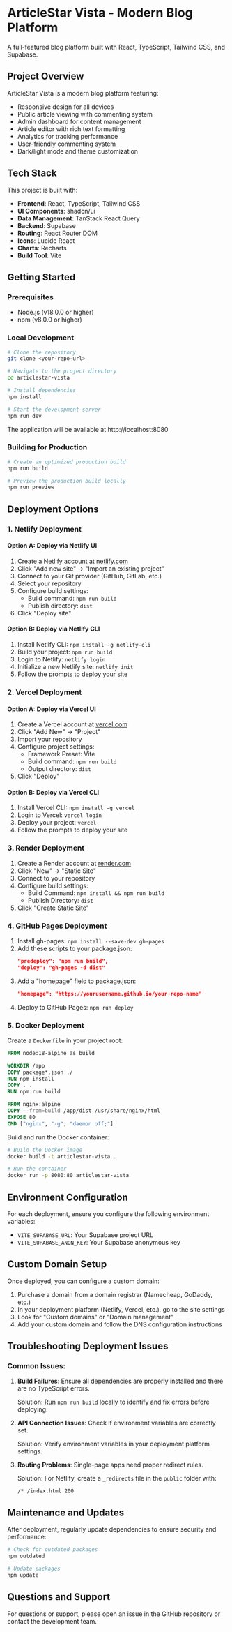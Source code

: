 
# ArticleStar Vista - Modern Blog Platform

A full-featured blog platform built with React, TypeScript, Tailwind CSS, and Supabase.

## Project Overview

ArticleStar Vista is a modern blog platform featuring:

- Responsive design for all devices
- Public article viewing with commenting system
- Admin dashboard for content management
- Article editor with rich text formatting
- Analytics for tracking performance
- User-friendly commenting system
- Dark/light mode and theme customization

## Tech Stack

This project is built with:

- **Frontend**: React, TypeScript, Tailwind CSS
- **UI Components**: shadcn/ui
- **Data Management**: TanStack React Query
- **Backend**: Supabase
- **Routing**: React Router DOM
- **Icons**: Lucide React
- **Charts**: Recharts
- **Build Tool**: Vite

## Getting Started

### Prerequisites

- Node.js (v18.0.0 or higher)
- npm (v8.0.0 or higher)

### Local Development

```sh
# Clone the repository
git clone <your-repo-url>

# Navigate to the project directory
cd articlestar-vista

# Install dependencies
npm install

# Start the development server
npm run dev
```

The application will be available at http://localhost:8080

### Building for Production

```sh
# Create an optimized production build
npm run build

# Preview the production build locally
npm run preview
```

## Deployment Options

### 1. Netlify Deployment

#### Option A: Deploy via Netlify UI

1. Create a Netlify account at [netlify.com](https://www.netlify.com/)
2. Click "Add new site" → "Import an existing project"
3. Connect to your Git provider (GitHub, GitLab, etc.)
4. Select your repository
5. Configure build settings:
   - Build command: `npm run build`
   - Publish directory: `dist`
6. Click "Deploy site"

#### Option B: Deploy via Netlify CLI

1. Install Netlify CLI: `npm install -g netlify-cli`
2. Build your project: `npm run build`
3. Login to Netlify: `netlify login`
4. Initialize a new Netlify site: `netlify init`
5. Follow the prompts to deploy your site

### 2. Vercel Deployment

#### Option A: Deploy via Vercel UI

1. Create a Vercel account at [vercel.com](https://vercel.com/)
2. Click "Add New" → "Project"
3. Import your repository
4. Configure project settings:
   - Framework Preset: Vite
   - Build command: `npm run build`
   - Output directory: `dist`
5. Click "Deploy"

#### Option B: Deploy via Vercel CLI

1. Install Vercel CLI: `npm install -g vercel`
2. Login to Vercel: `vercel login`
3. Deploy your project: `vercel`
4. Follow the prompts to deploy your site

### 3. Render Deployment

1. Create a Render account at [render.com](https://render.com/)
2. Click "New" → "Static Site"
3. Connect to your repository
4. Configure build settings:
   - Build Command: `npm install && npm run build`
   - Publish Directory: `dist`
5. Click "Create Static Site"

### 4. GitHub Pages Deployment

1. Install gh-pages: `npm install --save-dev gh-pages`
2. Add these scripts to your package.json:
   ```json
   "predeploy": "npm run build",
   "deploy": "gh-pages -d dist"
   ```
3. Add a "homepage" field to package.json:
   ```json
   "homepage": "https://yourusername.github.io/your-repo-name"
   ```
4. Deploy to GitHub Pages: `npm run deploy`

### 5. Docker Deployment

Create a `Dockerfile` in your project root:

```dockerfile
FROM node:18-alpine as build

WORKDIR /app
COPY package*.json ./
RUN npm install
COPY . .
RUN npm run build

FROM nginx:alpine
COPY --from=build /app/dist /usr/share/nginx/html
EXPOSE 80
CMD ["nginx", "-g", "daemon off;"]
```

Build and run the Docker container:

```sh
# Build the Docker image
docker build -t articlestar-vista .

# Run the container
docker run -p 8080:80 articlestar-vista
```

## Environment Configuration

For each deployment, ensure you configure the following environment variables:

- `VITE_SUPABASE_URL`: Your Supabase project URL
- `VITE_SUPABASE_ANON_KEY`: Your Supabase anonymous key

## Custom Domain Setup

Once deployed, you can configure a custom domain:

1. Purchase a domain from a domain registrar (Namecheap, GoDaddy, etc.)
2. In your deployment platform (Netlify, Vercel, etc.), go to the site settings
3. Look for "Custom domains" or "Domain management"
4. Add your custom domain and follow the DNS configuration instructions

## Troubleshooting Deployment Issues

### Common Issues:

1. **Build Failures**: Ensure all dependencies are properly installed and there are no TypeScript errors.
   
   Solution: Run `npm run build` locally to identify and fix errors before deploying.

2. **API Connection Issues**: Check if environment variables are correctly set.
   
   Solution: Verify environment variables in your deployment platform settings.

3. **Routing Problems**: Single-page apps need proper redirect rules.
   
   Solution: For Netlify, create a `_redirects` file in the `public` folder with:
   ```
   /* /index.html 200
   ```

## Maintenance and Updates

After deployment, regularly update dependencies to ensure security and performance:

```sh
# Check for outdated packages
npm outdated

# Update packages
npm update
```

## Questions and Support

For questions or support, please open an issue in the GitHub repository or contact the development team.
